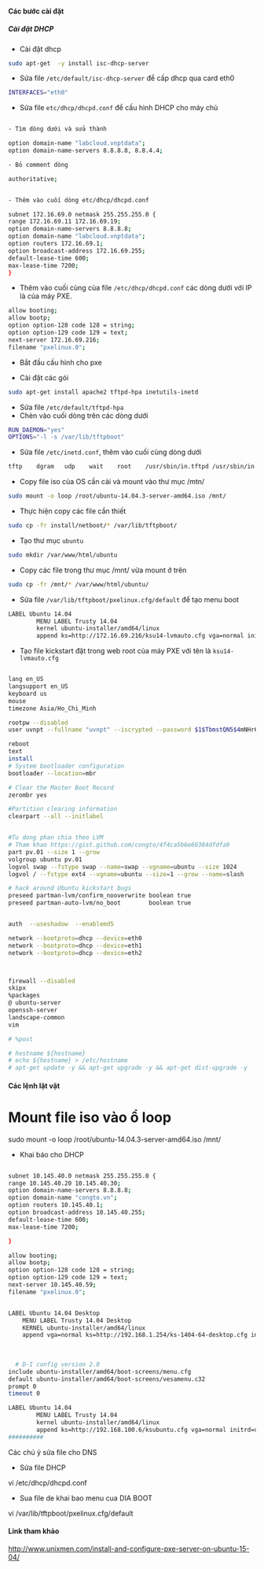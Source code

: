 #### Các bước cài đặt

##### Cài đặt DHCP

- Cài đặt dhcp
```sh
sudo apt-get  -y install isc-dhcp-server
```

- Sửa file `/etc/default/isc-dhcp-server` để cấp dhcp qua card eth0
```sh
INTERFACES="eth0"
```

- Sửa file  `etc/dhcp/dhcpd.conf` để cấu hình DHCP cho máy chủ


```sh

- Tìm dòng dưới và sửa thành

option domain-name "labcloud.vnptdata";
option domain-name-servers 8.8.8.8, 8.8.4.4;

- Bỏ comment dòng 

authoritative;


- Thêm vào cuối dòng etc/dhcp/dhcpd.conf

subnet 172.16.69.0 netmask 255.255.255.0 {
range 172.16.69.11 172.16.69.19;
option domain-name-servers 8.8.8.8;
option domain-name "labcloud.vnptdata";
option routers 172.16.69.1;
option broadcast-address 172.16.69.255;
default-lease-time 600;
max-lease-time 7200;
}

```

- Thêm vào cuối cùng của file `/etc/dhcp/dhcpd.conf` các dòng dưới với IP là của máy PXE.

```sh
allow booting;
allow bootp;
option option-128 code 128 = string;
option option-129 code 129 = text;
next-server 172.16.69.216;
filename "pxelinux.0";
```


- Bắt đầu cấu hình cho pxe

- Cài đặt các gói 

```sh
sudo apt-get install apache2 tftpd-hpa inetutils-inetd
```

- Sửa file `/etc/default/tftpd-hpa`
- Chèn vào cuối dòng trên các dòng dưới
```sh
RUN_DAEMON="yes"
OPTIONS="-l -s /var/lib/tftpboot"
```

- Sửa file `/etc/inetd.conf`, thêm vào cuối cùng dòng dưới

```sh
tftp    dgram   udp    wait    root    /usr/sbin/in.tftpd /usr/sbin/in.tftpd -s /var/lib/tftpboot
```

- Copy file iso của OS cần cài và mount vào thư mục /mtn/

```sh
sudo mount -o loop /root/ubuntu-14.04.3-server-amd64.iso /mnt/
```


- Thực hiện copy các file cần thiết

```sh
sudo cp -fr install/netboot/* /var/lib/tftpboot/
```


- Tạo thư mục `ubuntu`

```sh
sudo mkdir /var/www/html/ubuntu
```

- Copy các file trong thư mục /mnt/ vừa mount ở trên

```sh
sudo cp -fr /mnt/* /var/www/html/ubuntu/
```


- Sửa file `/var/lib/tftpboot/pxelinux.cfg/default` để tạo menu boot

```sh
LABEL Ubuntu 14.04 
        MENU LABEL Trusty 14.04
        kernel ubuntu-installer/amd64/linux
        append ks=http://172.16.69.216/ksu14-lvmauto.cfg vga=normal initrd=ubuntu-installer/amd64/initrd.gz --
```

- Tạo file kickstart  đặt trong web root của máy PXE với tên là `ksu14-lvmauto.cfg`

```sh

lang en_US
langsupport en_US
keyboard us
mouse
timezone Asia/Ho_Chi_Minh

rootpw --disabled
user uvnpt --fullname "uvnpt" --iscrypted --password $1$TbmstQN5$4mNHr64I3qtiX.MdyWWi8.

reboot
text
install
# System bootloader configuration
bootloader --location=mbr

# Clear the Master Boot Record
zerombr yes

#Partition clearing information
clearpart --all --initlabel 


#Tu dong phan chia theo LVM
# Tham khao https://gist.github.com/congto/4f4ca5b6e66384dfdfa9
part pv.01 --size 1 --grow
volgroup ubuntu pv.01
logvol swap --fstype swap --name=swap --vgname=ubuntu --size 1024
logvol / --fstype ext4 --vgname=ubuntu --size=1 --grow --name=slash

# hack around Ubuntu kickstart bugs
preseed partman-lvm/confirm_nooverwrite boolean true
preseed partman-auto-lvm/no_boot        boolean true


auth  --useshadow  --enablemd5 

network --bootproto=dhcp --device=eth0
network --bootproto=dhcp --device=eth1
network --bootproto=dhcp --device=eth2



firewall --disabled 
skipx
%packages
@ ubuntu-server
openssh-server
landscape-common
vim

# %post

# hostname ${hostname}
# echo ${hostname} > /etc/hostname
# apt-get update -y && apt-get upgrade -y && apt-get dist-upgrade -y

```






#### Các lệnh lặt vặt

# Mount file iso vào ổ loop
sudo mount -o loop /root/ubuntu-14.04.3-server-amd64.iso /mnt/




- Khai báo cho DHCP
```sh

subnet 10.145.40.0 netmask 255.255.255.0 {
range 10.145.40.20 10.145.40.30;
option domain-name-servers 8.8.8.8;
option domain-name "congto.vn";
option routers 10.145.40.1;
option broadcast-address 10.145.40.255;
default-lease-time 600;
max-lease-time 7200;

}

allow booting;
allow bootp;
option option-128 code 128 = string;
option option-129 code 129 = text;
next-server 10.145.40.59;
filename "pxelinux.0";

```

```sh

LABEL Ubuntu 14.04 Desktop
	MENU LABEL Trusty 14.04 Desktop
	KERNEL ubuntu-installer/amd64/linux
	append vga=normal ks=http://192.168.1.254/ks-1404-64-desktop.cfg initrd=ubuntu-installer/amd64/initrd.gz  hostname=desktop --
  
  
  
  # D-I config version 2.0
include ubuntu-installer/amd64/boot-screens/menu.cfg
default ubuntu-installer/amd64/boot-screens/vesamenu.c32
prompt 0
timeout 0

LABEL Ubuntu 14.04 
        MENU LABEL Trusty 14.04
        kernel ubuntu-installer/amd64/linux
        append ks=http://192.168.100.6/ksubuntu.cfg vga=normal initrd=ubuntu-installer/amd64/initrd.gz --
##########

```
Các chú ý sửa file cho DNS
- Sửa file DHCP

vi /etc/dhcp/dhcpd.conf

- Sua file de khai bao menu cua DIA BOOT

vi /var/lib/tftpboot/pxelinux.cfg/default

#### Link tham khảo
http://www.unixmen.com/install-and-configure-pxe-server-on-ubuntu-15-04/

